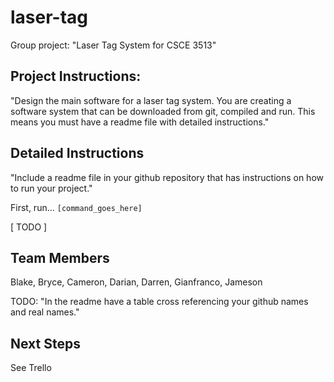 # laser-tag
Group project: "Laser Tag System for CSCE 3513"

## Project Instructions: 
"Design the main software for a laser tag system.  You are creating a software system that can be downloaded from git, compiled and run.  This means you must have a readme file with detailed instructions."

## Detailed Instructions
"Include a readme file in your github repository that has instructions on how to run your project."

First, run...
```[command_goes_here]```

[ TODO ]  

## Team Members
Blake, Bryce, Cameron, Darian, Darren, Gianfranco, Jameson

TODO: "In the readme have a table cross referencing your github names and real names."

## Next Steps
See Trello
